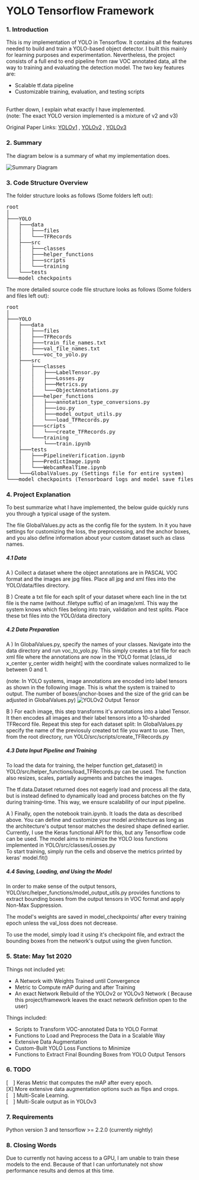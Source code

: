 #  YOLO Tensorflow Framework

### 1. Introduction

This is my implementation of YOLO in Tensorflow. It contains all the features needed to build and train a YOLO-based object detector. I built this mainly for learning purposes and experimentation.
Nevertheless, the project consists of a full end to end pipeline from raw VOC annotated data, all the way to training and evaluating the detection model. The two key features are:

- Scalable tf.data pipeline
- Customizable training, evaluation, and testing scripts

<br>
Further down, I explain what exactly I have implemented. <br>
(note: The exact YOLO version implemented is a mixture of v2 and v3) <br>

Original Paper Links: [YOLOv1](https://arxiv.org/abs/1506.02640) , [YOLOv2](https://arxiv.org/abs/1612.08242) , [YOLOv3](https://arxiv.org/abs/1804.02767)

### 2. Summary

The diagram below is a summary of what my implementation does.

![Summary Diagram](/images/system_diagram.jpg)

### 3. Code Structure Overview

The folder structure looks as follows (Some folders left out):
<pre>
root
│
├───YOLO
│   ├───data
│   │   ├───files
│   │   └───TFRecords
│   ├───src
│   │   ├───classes
│   │   ├───helper_functions
│   │   ├───scripts
│   │   └───training
│   └───tests
└───model_checkpoints
</pre>

The more detailed source code file structure looks as follows (Some folders and files left out):

<pre>
root
│
├───YOLO
│   ├───data
│   │   ├───files
│   │   ├───TFRecords
│   │   ├───train_file_names.txt
│   │   ├───val_file_names.txt
│   │   └───voc_to_yolo.py
│   ├───src
│   │   ├───classes
│   │   │   ├───LabelTensor.py
│   │   │   ├───Losses.py
│   │   │   ├───Metrics.py
│   │   │   └───ObjectAnnotations.py
│   │   ├───helper_functions
│   │   │   ├───annotation_type_conversions.py
│   │   │   ├───iou.py
│   │   │   ├───model_output_utils.py
│   │   │   └───load_TFRecords.py
│   │   ├───scripts
│   │   │   └───create_TFRecords.py
│   │   └───training
│   │       └───train.ipynb
│   ├───tests
│   │   ├───PipelineVerification.ipynb
│   │   ├───PredictImage.ipynb
│   │   └───WebcamRealTime.ipynb
│   └───GlobalValues.py (Settings file for entire system)
└───model_checkpoints (Tensorboard logs and model save files)
</pre>

### 4. Project Explanation

To best summarize what I have implemented, the below guide quickly runs you through a typical usage of the system.

The file GlobalValues.py acts as the config file for the system. In it you have settings for customizing the loss, the preprocessing, and the anchor boxes, and you also define information about your custom dataset such as class names.

##### 4.1 Data
A ) Collect a dataset where the object annotations are in PASCAL VOC format and the images are jpg files. Place all jpg and xml files into the YOLO/data/files directory.

B ) Create a txt file for each split of your dataset where each line in the txt file is the name (without .filetype suffix) of an image/xml. This way the system knows which files belong into train, validation and test splits. Place these txt files into the YOLO/data directory

##### 4.2 Data Preparation

A ) In GlobalValues.py, specify the names of your classes. Navigate into the data directory and run voc_to_yolo.py. This simply creates a txt file for each xml file where the annotations are now in the YOLO format [class_id x_center y_center width height] with the coordinate values normalized to lie between 0 and 1.

(note: In YOLO systems, image annotations are encoded into label tensors as shown in the following image. This is what the system is trained to output. The number of boxes/anchor-boxes and the size of the grid can be adjusted in GlobalValues.py)
![YOLOv2 Output Tensor](images/YOLO_output_tensor.png)

B ) For each image, this step transforms it's annotations into a label Tensor. It then encodes all images and their label tensors into a 10-sharded TFRecord file. Repeat this step for each dataset split: In GlobalValues.py specify the name of the previosuly created txt file you want to use. Then, from the root directory, run YOLO/src/scripts/create_TFRecords.py

##### 4.3 Data Input Pipeline and Training

To load the data for training, the helper function get_dataset() in YOLO/src/helper_functions/load_TFRecords.py can be used. The function also resizes, scales, partially augments and batches the images. <br>

The tf.data.Dataset returned does not eagerly load and process all the data, but is instead defined to dynamically load and process batches on the fly during training-time. This way, we ensure scalability of our input pipeline.

A ) Finally, open the notebook train.ipynb. It loads the data as described above. You can define and customize your model architecture as long as the architecture's output tensor matches the desired shape defined earlier. Currently, I use the Keras functional API for this, but any Tensorflow code can be used. The model aims to minimize the YOLO loss functions implemented in YOLO/src/classes/Losses.py <br>
To start training, simply run the cells and observe the metrics printed by keras' model.fit()

##### 4.4 Saving, Loading, and Using the Model

In order to make sense of the output tensors, YOLO/src/helper_functions/model_output_utils.py provides functions to extract bounding boxes from the output tensors in VOC format and apply Non-Max Suppression.

The model's weights are saved in model_checkpoints/ after every training epoch unless the val_loss does not decrease.

To use the model, simply load it using it's checkpoint file, and extract the bounding boxes from the network's output using the given function.

### 5. State: May 1st 2020

Things not included yet:
- A Network with Weights Trained until Convergence
- Metric to Compute mAP during and after Training
- An exact Network Rebuild of the YOLOv2 or YOLOv3 Network ( Because this project/framework leaves the exact network definition open to the user)

Things included:
- Scripts to Transform VOC-annotated Data to YOLO Format
- Functions to Load and Preprocess the Data in a Scalable Way
- Extensive Data Augmentation
- Custom-Built YOLO Loss Functions to Minimize
- Functions to Extract Final Bounding Boxes from YOLO Output Tensors

### 6. TODO

[ ] Keras Metric that computes the mAP after every epoch. <br>
[X] More extensive data augmentation options such as flips and crops. <br>
[ ] Multi-Scale Learning. <br>
[ ] Multi-Scale output as in YOLOv3

### 7. Requirements

Python version 3 and tensorflow >= 2.2.0 (currently nightly)

### 8. Closing Words

Due to currently not having access to a GPU, I am unable to train these models to the end. Because of that I can unfortunately not show performance results and demos at this time.
